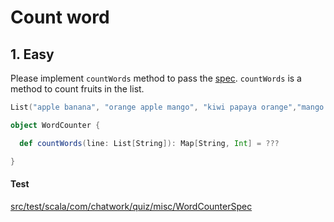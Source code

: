 # Count word

## 1. Easy

Please implement `countWords` method to pass the [spec](../src/test/scala/com/chatwork/quiz/misc/WordCounterSpec.scala). `countWords` is a method to count fruits in the list. 


```scala
List("apple banana", "orange apple mango", "kiwi papaya orange","mango orange muscat apple")
```

```scala
object WordCounter {

  def countWords(line: List[String]): Map[String, Int] = ???

}
```

#### Test

[src/test/scala/com/chatwork/quiz/misc/WordCounterSpec](../src/test/scala/com/chatwork/quiz/misc/WordCounterSpec.scala)
